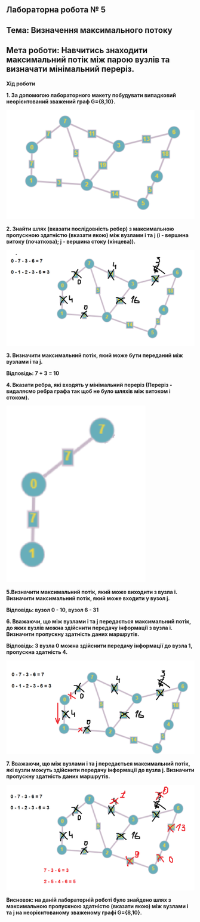 ## Лабораторна робота № 5
## Тема: Визначення максимального потоку
## Мета роботи: Навчитись знаходити максимальний потік між парою вузлів та визначати мінімальний переріз.

**Хід роботи**

**1. За допомогою лабораторного макету побудувати випадковий неорієнтований зважений граф G={8,10}.**

![граф](https://github.com/osyka-oleksandr/osyka_lab_totk_2021/blob/main/lab-5/%D0%B3%D1%80%D0%B0%D1%84.PNG)

**2. Знайти шлях (вказати послідовність ребер) з максимальною пропускною здатністю (вказати якою) між вузлами i та j (i - вершина витоку (початкова); j - вершина стоку (кінцева)).**

![граф](https://github.com/osyka-oleksandr/osyka_lab_totk_2021/blob/main/lab-5/%D0%97%D0%B0%D0%BF%D0%B8%D1%81%D0%B0%D1%82%D0%B8.PNG)

**3. Визначити максимальний потік, який може бути переданий між вузлами i та j.**

**Відповідь: 7 + 3 = 10**

**4. Вказати ребра, які входять у мінімальний переріз (Переріз - видаляємо ребра графа так щоб не було шляхів між витоком і стоком).**

![граф](https://github.com/osyka-oleksandr/osyka_lab_totk_2021/blob/main/lab-5/%D0%97%D0%B0%D0%BF%D0%B8%D1%81%D0%B0%D1%82%D0%B8%D0%BE.PNG)

**5.Визначити максимальний потік, який може виходити з вузла i. Визначити максимальний потік, який може входити у вузол j.**

**Відповідь: вузол 0 - 10, вузол 6 - 31**


**6. Вважаючи, що між вузлами i та j передається максимальний потік, до яких вузлів можна здійснити передачу інформації з вузла і. Визначити пропускну здатність даних маршрутів.**

**Відповідь: З вузла 0 можна здійснити передачу інформації до вузла 1, пропускна здатність 4.**

![граф](https://github.com/osyka-oleksandr/osyka_lab_totk_2021/blob/main/lab-5/%D0%BF%D1%80%D0%BF%D1%80.PNG)

**7. Вважаючи, що між вузлами i та j передається максимальний потік, які вузли можуть здійснити передачу інформації до вузла j. Визначити пропускну здатність даних маршрутів.**

![граф](https://github.com/osyka-oleksandr/osyka_lab_totk_2021/blob/main/lab-5/%D0%B0%D0%BF%D1%80%D0%B0%D0%BF%D1%80%D0%B0%D0%BF.PNG)

**Висновок: на даній лабораторній роботі було знайдено шлях з максимальною пропускною здатністю (вказати якою) між вузлами i та j на неорієнтованому зваженому графі G={8,10}.**
